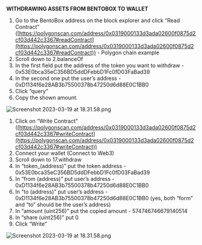 **********************************************WITHDRAWING ASSETS FROM BENTOBOX TO WALLET**********************************************

1. Go to the BentoBox address on the block explorer and click “Read Contract” ([https://polygonscan.com/address/0x0319000133d3ada02600f0875d2cf03d442c3367#readContract](https://polygonscan.com/address/0x0319000133d3ada02600f0875d2cf03d442c3367#readContract)) - Polygon chain example
2. Scroll down to 2.balanceOf
3. In the first field put the address of the token you want to withdraw - 0x53E0bca35eC356BD5ddDFebbD1Fc0fD03FaBad39
4. In the second one put the user’s address - 0xD1134f6e28AB3b75500378b47250d6d88E0C1BB0
5. Click “query”
6. Copy the shown amount.

![Screenshot 2023-03-19 at 18.31.58.png](https://github.com/CarpeCryptum/pics/blob/main/Screenshot%202023-03-19%20at%2018.31.58.png)

1. Click on “Write Contract” ([https://polygonscan.com/address/0x0319000133d3ada02600f0875d2cf03d442c3367#writeContract](https://polygonscan.com/address/0x0319000133d3ada02600f0875d2cf03d442c3367#writeContract))
2. Connect your wallet (Connect to Web3)
3. Scroll down to 17.withdraw
4. In “token_(address)” put the token address - 0x53E0bca35eC356BD5ddDFebbD1Fc0fD03FaBad39
5. In “from (address)” put user’s address - 0xD1134f6e28AB3b75500378b47250d6d88E0C1BB0
6. In “to (address)” put user’s address - 0xD1134f6e28AB3b75500378b47250d6d88E0C1BB0 (yes, both “form” and “to” should be the user’s address)
7. In “amount (uint256)” put the copied amount - 574746746679140514
8. In “share (uint256)” put 0
9. Click “Write”

![Screenshot 2023-03-19 at 18.31.58.png](https://github.com/CarpeCryptum/pics/blob/main/Screenshot%202023-03-19%20at%2018.45.19.png)
